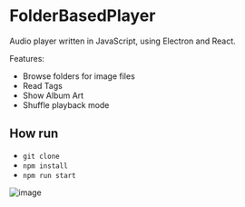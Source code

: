 # FolderBasedPlayer

Audio player written in JavaScript, using Electron and React.

Features:

- Browse folders for image files
- Read Tags
- Show Album Art
- Shuffle playback mode

## How run
- `git clone`
- `npm install`
- `npm run start` 

![image](https://user-images.githubusercontent.com/8940352/188286655-2c5c8e00-7848-49e9-b745-32f9e47bcb6a.png)
